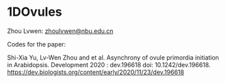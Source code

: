 # 1DOvules

Zhou Lvwen: zhoulvwen@nbu.edu.cn

Codes for the paper:

Shi-Xia Yu, Lv-Wen Zhou and et al. Asynchrony of ovule primordia initiation in Arabidopsis. Development 2020 : dev.196618 doi: 10.1242/dev.196618.
https://dev.biologists.org/content/early/2020/11/23/dev.196618
